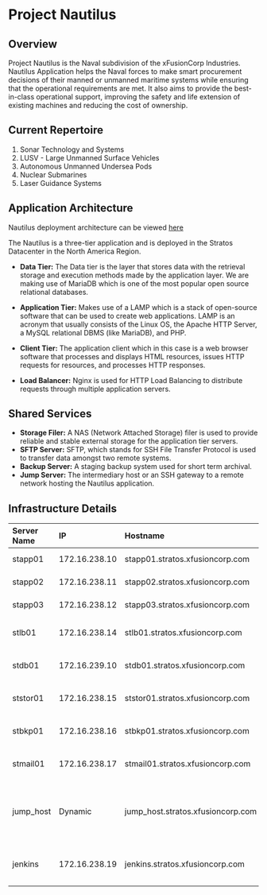 
<h1 id="project-nautilus">Project Nautilus</h1>

<h2 id="overview">Overview</h2>
<p>Project Nautilus is the Naval subdivision of the xFusionCorp Industries.
Nautilus Application helps the Naval forces to make smart procurement decisions of their manned or unmanned maritime systems while ensuring that the operational requirements are met. It also aims to provide the best-in-class operational support, improving the safety and life extension of existing machines and reducing the cost of ownership.</p>

<h2 id="current-repertoire">Current Repertoire</h2>
<ol>
  <li>Sonar Technology and Systems</li>
  <li>LUSV - Large Unmanned Surface Vehicles</li>
  <li>Autonomous Unmanned Undersea Pods</li>
  <li>Nuclear Submarines</li>
  <li>Laser Guidance Systems</li>
</ol>

<h2 id="application-architecture">Application Architecture</h2>
<p>Nautilus deployment architecture can be viewed <a href="https://www.lucidchart.com/documents/edit/58e22de2-c446-4b49-ae0f-db79a3318e97/0_0?shared=true">here</a></p>

<p>The Nautilus is a three-tier application and is deployed in the Stratos Datacenter in the North America Region.</p>

<ul>
  <li>
    <p><strong>Data Tier:</strong> The Data tier is the layer that stores data with the retrieval storage and execution methods made by the application layer. We are making use of MariaDB which is one of the most popular open source relational databases.</p>
  </li>
  <li>
    <p><strong>Application Tier:</strong> Makes use of a LAMP which is a stack of open-source software that can be used to create web applications. LAMP is an acronym that usually consists of the Linux OS, the Apache HTTP Server, a MySQL relational DBMS (like MariaDB), and PHP.</p>
  </li>
  <li>
    <p><strong>Client Tier:</strong> The application client which in this case is a web browser software that processes and displays HTML resources, issues HTTP requests for resources, and processes HTTP responses.</p>
  </li>
  <li>
    <p><strong>Load Balancer:</strong> Nginx is used for HTTP Load Balancing to distribute requests through multiple application servers.</p>
  </li>
</ul>

<h2 id="shared-services">Shared Services</h2>
<ul>
  <li><strong>Storage Filer:</strong> A NAS (Network Attached Storage) filer is used to provide reliable and stable external storage for the application tier servers.</li>
  <li><strong>SFTP Server:</strong> SFTP, which stands for SSH File Transfer Protocol is used to transfer data amongst two remote systems.</li>
  <li><strong>Backup Server:</strong> A staging backup system used for short term archival.</li>
  <li><strong>Jump Server:</strong> The intermediary host or an SSH gateway to a remote network hosting the Nautilus application.</li>
</ul>


<h2 id="infrastructure-details">Infrastructure Details</h2>

<table>
  <thead>
    <tr>
      <th style="text-align: left"><strong>Server Name</strong></th>
      <th style="text-align: left"><strong>IP</strong></th>
      <th style="text-align: left"><strong>Hostname</strong></th>
      <th style="text-align: left"><strong>User</strong></th>
      <th style="text-align: left"><strong>Password</strong></th>
      <th style="text-align: left"><strong>Purpose</strong></th>
    </tr>
  </thead>
  <tbody>
    <tr>
      <td style="text-align: left">stapp01</td>
      <td style="text-align: left">172.16.238.10</td>
      <td style="text-align: left">stapp01.stratos.xfusioncorp.com</td>
      <td style="text-align: left">tony</td>
      <td style="text-align: left">Ir0nM@n</td>
      <td style="text-align: left">Nautilus App 1</td>
    </tr>
    <tr>
      <td style="text-align: left">stapp02</td>
      <td style="text-align: left">172.16.238.11</td>
      <td style="text-align: left">stapp02.stratos.xfusioncorp.com</td>
      <td style="text-align: left">steve</td>
      <td style="text-align: left">Am3ric@</td>
      <td style="text-align: left">Nautilus App 2</td>
    </tr>
    <tr>
      <td style="text-align: left">stapp03</td>
      <td style="text-align: left">172.16.238.12</td>
      <td style="text-align: left">stapp03.stratos.xfusioncorp.com</td>
      <td style="text-align: left">banner</td>
      <td style="text-align: left">BigGr33n</td>
      <td style="text-align: left">Nautilus App 3</td>
    </tr>
    <tr>
      <td style="text-align: left">stlb01</td>
      <td style="text-align: left">172.16.238.14</td>
      <td style="text-align: left">stlb01.stratos.xfusioncorp.com</td>
      <td style="text-align: left">loki</td>
      <td style="text-align: left">Mischi3f</td>
      <td style="text-align: left">Nautilus HTTP LBR</td>
    </tr>
    <tr>
      <td style="text-align: left">stdb01</td>
      <td style="text-align: left">172.16.239.10</td>
      <td style="text-align: left">stdb01.stratos.xfusioncorp.com</td>
      <td style="text-align: left">peter</td>
      <td style="text-align: left">Sp!dy</td>
      <td style="text-align: left">Nautilus DB Server</td>
    </tr>
    <tr>
      <td style="text-align: left">ststor01</td>
      <td style="text-align: left">172.16.238.15</td>
      <td style="text-align: left">ststor01.stratos.xfusioncorp.com</td>
      <td style="text-align: left">natasha</td>
      <td style="text-align: left">Bl@kW</td>
      <td style="text-align: left">Nautilus Storage Server</td>
    </tr>
    <tr>
      <td style="text-align: left">stbkp01</td>
      <td style="text-align: left">172.16.238.16</td>
      <td style="text-align: left">stbkp01.stratos.xfusioncorp.com</td>
      <td style="text-align: left">clint</td>
      <td style="text-align: left">H@wk3y3</td>
      <td style="text-align: left">Nautilus Backup Server</td>
    </tr>
    <tr>
      <td style="text-align: left">stmail01</td>
      <td style="text-align: left">172.16.238.17</td>
      <td style="text-align: left">stmail01.stratos.xfusioncorp.com</td>
      <td style="text-align: left">groot</td>
      <td style="text-align: left">Gr00T123</td>
      <td style="text-align: left">Nautilus Mail Server</td>
    </tr>
    <tr>
      <td style="text-align: left">jump_host</td>
      <td style="text-align: left">Dynamic</td>
      <td style="text-align: left">jump_host.stratos.xfusioncorp.com</td>
      <td style="text-align: left">thor</td>
      <td style="text-align: left">mjolnir123</td>
      <td style="text-align: left">Jump Server to Access Stork DC</td>
    </tr>
    <tr>
      <td style="text-align: left">jenkins</td>
      <td style="text-align: left">172.16.238.19</td>
      <td style="text-align: left">jenkins.stratos.xfusioncorp.com</td>
      <td style="text-align: left">jenkins</td>
      <td style="text-align: left">j@rv!s</td>
      <td style="text-align: left">Jenkins Server for CI/CD</td>
    </tr>
  </tbody>
</table>
